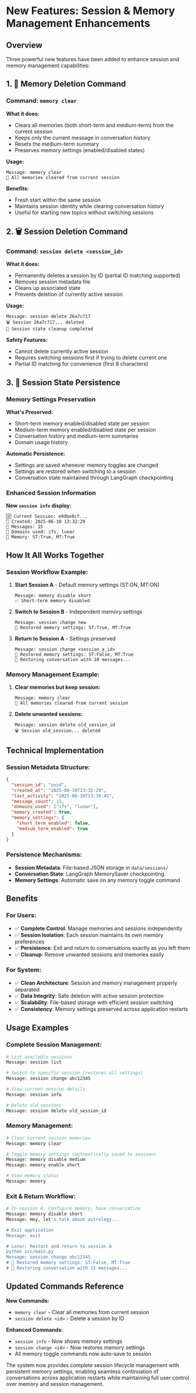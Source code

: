 # New Features: Session & Memory Management Enhancements

## Overview
Three powerful new features have been added to enhance session and memory management capabilities:

## 1. 🧠 Memory Deletion Command

### Command: `memory clear`

**What it does:**
- Clears all memories (both short-term and medium-term) from the current session
- Keeps only the current message in conversation history
- Resets the medium-term summary
- Preserves memory settings (enabled/disabled states)

**Usage:**
```
Message: memory clear
🧠 All memories cleared from current session
```

**Benefits:**
- Fresh start within the same session
- Maintains session identity while clearing conversation history
- Useful for starting new topics without switching sessions

## 2. 🗑️ Session Deletion Command

### Command: `session delete <session_id>`

**What it does:**
- Permanently deletes a session by ID (partial ID matching supported)
- Removes session metadata file
- Cleans up associated state
- Prevents deletion of currently active session

**Usage:**
```
Message: session delete 26a7c717
🗑️ Session 26a7c717... deleted
🔄 Session state cleanup completed
```

**Safety Features:**
- Cannot delete currently active session
- Requires switching sessions first if trying to delete current one
- Partial ID matching for convenience (first 8 characters)

## 3. 💾 Session State Persistence

### **Memory Settings Preservation**

**What's Preserved:**
- Short-term memory enabled/disabled state per session
- Medium-term memory enabled/disabled state per session
- Conversation history and medium-term summaries
- Domain usage history

**Automatic Persistence:**
- Settings are saved whenever memory toggles are changed
- Settings are restored when switching to a session
- Conversation state maintained through LangGraph checkpointing

### **Enhanced Session Information**

**New `session info` display:**
```
🆔 Current Session: e9dbe8cf...
📅 Created: 2025-06-10 13:32:29
💬 Messages: 15
🎯 Domains used: ifs, lunar
🧠 Memory: ST:True, MT:True
```

## How It All Works Together

### **Session Workflow Example:**

1. **Start Session A** - Default memory settings (ST:ON, MT:ON)
   ```
   Message: memory disable short
   ✅ Short-term memory disabled
   ```

2. **Switch to Session B** - Independent memory settings
   ```
   Message: session change new
   🔄 Restored memory settings: ST:True, MT:True
   ```

3. **Return to Session A** - Settings preserved
   ```
   Message: session change <session_a_id>
   🔄 Restored memory settings: ST:False, MT:True
   🔄 Restoring conversation with 10 messages...
   ```

### **Memory Management Example:**

1. **Clear memories but keep session:**
   ```
   Message: memory clear
   🧠 All memories cleared from current session
   ```

2. **Delete unwanted sessions:**
   ```
   Message: session delete old_session_id
   🗑️ Session old_session... deleted
   ```

## Technical Implementation

### **Session Metadata Structure:**
```json
{
  "session_id": "uuid",
  "created_at": "2025-06-10T13:32:29",
  "last_activity": "2025-06-10T13:39:45",
  "message_count": 15,
  "domains_used": ["ifs", "lunar"],
  "memory_created": true,
  "memory_settings": {
    "short_term_enabled": false,
    "medium_term_enabled": true
  }
}
```

### **Persistence Mechanisms:**
- **Session Metadata**: File-based JSON storage in `data/sessions/`
- **Conversation State**: LangGraph MemorySaver checkpointing
- **Memory Settings**: Automatic save on any memory toggle command

## Benefits

### **For Users:**
- ✅ **Complete Control**: Manage memories and sessions independently
- ✅ **Session Isolation**: Each session maintains its own memory preferences
- ✅ **Persistence**: Exit and return to conversations exactly as you left them
- ✅ **Cleanup**: Remove unwanted sessions and memories easily

### **For System:**
- ✅ **Clean Architecture**: Session and memory management properly separated
- ✅ **Data Integrity**: Safe deletion with active session protection
- ✅ **Scalability**: File-based storage with efficient session switching
- ✅ **Consistency**: Memory settings preserved across application restarts

## Usage Examples

### **Complete Session Management:**
```bash
# List available sessions
Message: session list

# Switch to specific session (restores all settings)
Message: session change abc12345

# View current session details
Message: session info

# Delete old sessions
Message: session delete old_session_id
```

### **Memory Management:**
```bash
# Clear current session memories
Message: memory clear

# Toggle memory settings (automatically saved to session)
Message: memory disable medium
Message: memory enable short

# View memory status
Message: memory
```

### **Exit & Return Workflow:**
```bash
# In session A: Configure memory, have conversation
Message: memory disable short
Message: Hey, let's talk about astrology...

# Exit application
Message: exit

# Later: Restart and return to session A
python src/main.py
Message: session change abc12345
# 🔄 Restored memory settings: ST:False, MT:True
# 🔄 Restoring conversation with 15 messages...
```

## Updated Commands Reference

**New Commands:**
- `memory clear` - Clear all memories from current session
- `session delete <id>` - Delete a session by ID

**Enhanced Commands:**
- `session info` - Now shows memory settings
- `session change <id>` - Now restores memory settings
- All memory toggle commands now auto-save to session

The system now provides complete session lifecycle management with persistent memory settings, enabling seamless continuation of conversations across application restarts while maintaining full user control over memory and session management. 